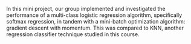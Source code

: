 In this mini project, our group implemented and investigated the performance of a multi-class logistic regression algorithm, specifically softmax regression, in tandem with a mini-batch optimization algorithm: gradient descent with momentum. This was compared to KNN, another regression classifier technique studied in this course. 
